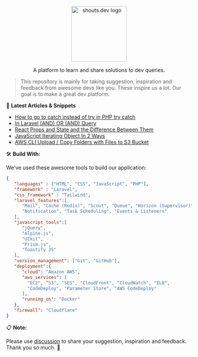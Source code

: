<p align="center">
  <br>
  <a href="https://shouts.dev">
    <img src="https://shouts.dev/img/logo.png" alt="shouts.dev logo" width="150"/>
  </a>
</p>

<p align="center">
A platform to learn and share solutions to dev queries.
</p>

> This repository is mainly for taking suggestion, inspiration and feedback from awesome devs like you. These inspire us a lot. Our goal is to make a great dev platform.

:page_with_curl: **Latest Articles & Snippets**
<!-- BLOG-POST-LIST:START -->
- [How to go to catch instead of try in PHP try catch](https://shouts.dev/snippets/how-to-go-to-catch-instead-of-try-in-php-try-catch)
- [In Laravel &lpar;AND&rpar; OR &lpar;AND&rpar; Query](https://shouts.dev/snippets/in-laravel-and-or-and-query)
- [React Props and State and the Difference Between Them](https://shouts.dev/articles/react-props-and-state-and-the-difference-between-them)
- [JavaScript Iterating Object In 2 Ways](https://shouts.dev/articles/javascript-iterating-object-in-2-ways)
- [AWS CLI Upload / Copy Folders with Files to S3 Bucket](https://shouts.dev/articles/aws-cli-upload-folders-with-files-to-s3-bucket)
<!-- BLOG-POST-LIST:END -->

🛠️ **Build With:**

We've used these awesome tools to build our application:

```json
{
   "languages" : ["HTML", "CSS", "JavaScript", "PHP"],
   "framework" : "Laravel",
   "css_framework" : "Tailwind",
   "laravel_features":[
      "Mail", "Cache (Redis)", "Scout", "Queue", "Horizon (Supervisor)",
      "Notification", "Task Scheduling", "Events & Listeners"
   ],
   "javascript_tools":[
      "jQuery",
      "Alpine.js",
      "UIkit",
      "Prism.js",
      "Toastify JS"
   ],
   "version_management": ["Git", "GitHub"],
   "deployment":{
      "cloud": "Amazon AWS",
      "aws_services": [
        "EC2", "S3", "SES", "CloudFront", "CloudWatch", "ELB",
        "CodeDeploy", "Parameter Store", "AWS CodeDeploy"
      ],
      "running_on": "Docker"
   },
   "firewall": "Cloudflare"
}
```

:clipboard: **Note:**

Please use [discussion](https://github.com/mdobydullah/shouts.dev/discussions/new) to share your suggestion, inspiration and feedback. Thank you so much. :sparkling_heart:
